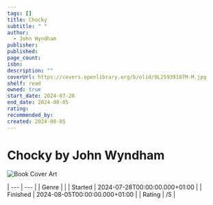 ```yaml
---
tags: []
title: Chocky
subtitle: " "
author:
  - John Wyndham
publisher: 
published: 
page_count: 
isbn: 
description: ""
coverUrl: https://covers.openlibrary.org/b/olid/OL25939187M-M.jpg
shelf: read
owned: true
start_date: 2024-07-28
end_date: 2024-08-05
rating: 
recommended_by: 
created: 2024-08-05
---
```


# Chocky by John Wyndham

![Book Cover Art](https://covers.openlibrary.org/b/olid/OL25939187M-M.jpg)


| --- | --- |
| Genre |  |
| Started | 2024-07-28T00:00:00.000+01:00 |
| Finished | 2024-08-05T00:00:00.000+01:00 |
| Rating | /5 |

